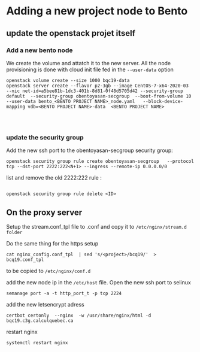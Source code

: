 # Adding a new project node to Bento


## update the openstack projet itself

### Add a new bento node  

We create the volume and attatch it to the new server.
All the node provisioning is done with cloud init file fed in the `--user-data` option
```
openstack volume create --size 1000 bqc19-data
openstack server create --flavor p2-3gb --image CentOS-7-x64-2020-03  --nic net-id=a5bee81b-1dc3-401b-8d81-0f48d5705d42 --security-group default  --security-group obentoyasan-secgroup  --boot-from-volume 10   --user-data bento_<BENTO PROJECT NAME>_node.yaml   --block-device-mapping vdb=<BENTO PROJECT NAME>-data  <BENTO PROJECT NAME>




```

### update the security group

Add the new ssh port to the obentoyasan-secgroup security group:
```
openstack security group rule create obentoyasan-secgroup   --protocol tcp --dst-port 2222:222<N+1> --ingress --remote-ip 0.0.0.0/0
```
list and remove the old 2222:222<N> rule :
```openstack security group rule list

openstack security group rule delete <ID>
```


## On the proxy server

Setup the stream.conf_tpl file to <project>.conf and copy it to
`/etc/nginx/stream.d folder`

Do the same thing for the https setup
```
cat nginx_config.conf_tpl  | sed 's/<project>/bcq19/'  > bcq19.conf_tpl
```
to be copied to
`/etc/nginx/conf.d`


add the new node ip in the `/etc/host` file. Open the new ssh port to selinux

```
semanage port -a -t http_port_t -p tcp 2224
```

add the new letsencrypt adress


```
certbot certonly  --nginx  -w /usr/share/nginx/html -d bqc19.c3g.calculquebec.ca
```

restart nginx


```
systemctl restart nginx
```
